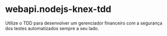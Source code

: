 # webapi.nodejs-knex-tdd
Utilize o TDD para desenvolver um gerenciador financeiro com a segurança dos testes automatizados sempre a seu lado.
